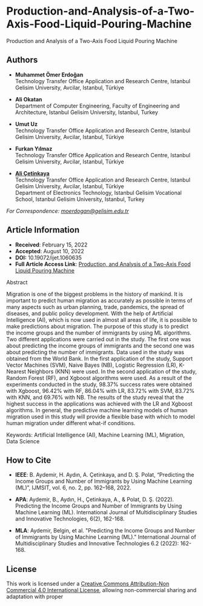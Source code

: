 # Production-and-Analysis-of-a-Two-Axis-Food-Liquid-Pouring-Machine

Production and Analysis of a Two-Axis Food Liquid Pouring Machine

## Authors

- **Muhammet Ömer Erdoğan**  
  Technology Transfer Office Application and Research Centre, Istanbul Gelisim University, Avcilar, Istanbul, Türkiye

- **Ali Okatan**  
  Department of Computer Engineering, Faculty of Engineering and Architecture, Istanbul Gelisim University, Istanbul, Turkey

- **Umut Uz**  
  Technology Transfer Office Application and Research Centre, Istanbul Gelisim University, Avcilar, Istanbul, Türkiye

- **Furkan Yılmaz**  
  Technology Transfer Office Application and Research Centre, Istanbul Gelisim University, Avcilar, Istanbul, Türkiye

- [**Ali Çetinkaya**](https://scholar.google.com.tr/citations?user=XSEW-NcAAAAJ)  
  Technology Transfer Office Application and Research Centre, Istanbul Gelisim University, Avcilar, Istanbul, Türkiye  
  Department of Electronics Technology, Istanbul Gelisim Vocational School, Istanbul Gelisim University, Istanbul, Turkey  

*For Correspondence: moerdogan@gelisim.edu.tr*

## Article Information
- **Received**: February 15, 2022  
- **Accepted**: August 10, 2022
- **DOI:** 10.19072/ijet.1060635
- **Full Article Access Link**: [Production, and Analysis of a Two-Axis Food Liquid Pouring Machine](https://dergipark.org.tr/en/pub/ijet/issue/72953/1060635)

Abstract

Migration is one of the biggest problems in the history of mankind. It is important to predict human migration as accurately as possible in terms of many aspects such as urban planning, trade, pandemics, the spread of diseases, and public policy development. With the help of Artificial Intelligence (AI), which is now used in almost all areas of life, it is possible to make predictions about migration. The purpose of this study is to predict the income groups and the number of immigrants by using ML algorithms. Two different applications were carried out in the study. The first one was about predicting the income groups of immigrants and the second one was about predicting the number of immigrants. Data used in the study was obtained from the World Bank. In the first application of the study, Support Vector Machines (SVM), Naive Bayes (NB), Logistic Regression (LR), K-Nearest Neighbors (KNN) were used. In the second application of the study, Random Forest (RF), and Xgboost algorithms were used. As a result of the experiments conducted in the study, 98.37% success rates were obtained with Xgboost, 96.42% with RF, 86.04% with LR, 83.72% with SVM, 83.72% with KNN, and 69.76% with NB. The results of the study reveal that the highest success in the applications was achieved with the LR and Xgboost algorithms. In general, the predictive machine learning models of human migration used in this study will provide a flexible base with which to model human migration under different what-if conditions.

Keywords: Artificial Intelligence (AI), Machine Learning (ML), Migration, Data Science

## How to Cite

- **IEEE**: B. Aydemir, H. Aydın, A. Çetinkaya, and D. Ş. Polat, “Predicting the Income Groups and Number of Immigrants by Using Machine Learning (ML)”, IJMSIT, vol. 6, no. 2, pp. 162–168, 2022.

- **APA**: Aydemir, B., Aydın, H., Çetinkaya, A., & Polat, D. Ş. (2022). Predicting the Income Groups and Number of Immigrants by Using Machine Learning (ML). International Journal of Multidisciplinary Studies and Innovative Technologies, 6(2), 162-168.

- **MLA**: Aydemir, Belgin, et al. "Predicting the Income Groups and Number of Immigrants by Using Machine Learning (ML)." International Journal of Multidisciplinary Studies and Innovative Technologies 6.2 (2022): 162-168.

## License
This work is licensed under a [Creative Commons Attribution-Non Commercial 4.0 International License](https://creativecommons.org/licenses/by-nc/4.0/), allowing non-commercial sharing and adaptation with proper 
